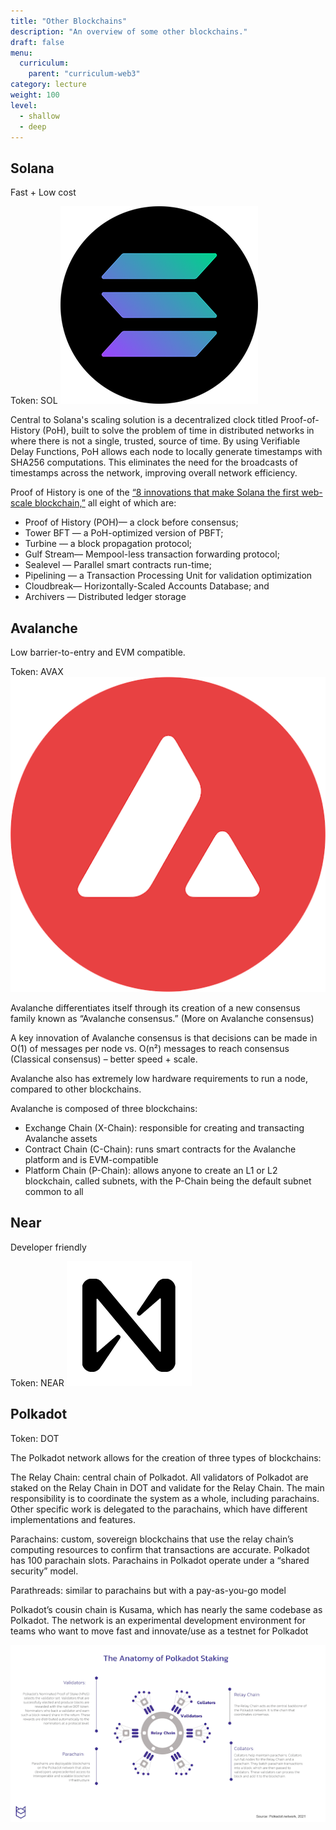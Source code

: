 ```yaml
---
title: "Other Blockchains"
description: "An overview of some other blockchains."
draft: false
menu:
  curriculum:
    parent: "curriculum-web3"
category: lecture
weight: 100
level:
  - shallow
  - deep
---
```


## Solana

Fast + Low cost

Token: SOL ![Solana](solana.png)

Central to Solana's scaling solution is a decentralized clock titled
Proof-of-History (PoH), built to solve the problem of time in distributed
networks in where there is not a single, trusted, source of time. By using
Verifiable Delay Functions, PoH allows each node to locally generate timestamps
with SHA256 computations. This eliminates the need for the broadcasts of
timestamps across the network, improving overall network efficiency.

Proof of History is one of the [“8 innovations that make Solana the first
web-scale
blockchain,”](https://medium.com/solana-labs/7-innovations-that-make-solana-the-first-web-scale-blockchain-ddc50b1defda)
all eight of which are:

- Proof of History (POH)— a clock before consensus;
- Tower BFT — a PoH-optimized version of PBFT;
- Turbine — a block propagation protocol;
- Gulf Stream— Mempool-less transaction forwarding protocol;
- Sealevel — Parallel smart contracts run-time;
- Pipelining — a Transaction Processing Unit for validation optimization
- Cloudbreak— Horizontally-Scaled Accounts Database; and
- Archivers — Distributed ledger storage

## Avalanche

Low barrier-to-entry and EVM compatible.

Token: AVAX ![Avalanche](avalanche.png)

Avalanche differentiates itself through its creation of a new consensus family
known as “Avalanche consensus.” (More on Avalanche consensus)

A key innovation of Avalanche consensus is that decisions can be made in O(1) of
messages per node vs. O(n²) messages to reach consensus (Classical consensus) –
better speed + scale.

Avalanche also has extremely low hardware requirements to run a node, compared
to other blockchains.

Avalanche is composed of three blockchains:

- Exchange Chain (X-Chain): responsible for creating and transacting Avalanche
  assets
- Contract Chain (C-Chain): runs smart contracts for the Avalanche platform and
  is EVM-compatible
- Platform Chain (P-Chain): allows anyone to create an L1 or L2 blockchain,
  called subnets, with the P-Chain being the default subnet common to all

## Near

Developer friendly

Token: NEAR ![Near](near.png)

## Polkadot

Token: DOT

The Polkadot network allows for the creation of three types of blockchains:

The Relay Chain: central chain of Polkadot. All validators of Polkadot are
staked on the Relay Chain in DOT and validate for the Relay Chain. The main
responsibility is to coordinate the system as a whole, including parachains.
Other specific work is delegated to the parachains, which have different
implementations and features.

Parachains: custom, sovereign blockchains that use the relay chain’s computing
resources to confirm that transactions are accurate. Polkadot has 100 parachain
slots. Parachains in Polkadot operate under a “shared security” model.

Parathreads: similar to parachains but with a pay-as-you-go model

Polkadot’s cousin chain is Kusama, which has nearly the same codebase as
Polkadot. The network is an experimental development environment for teams who
want to move fast and innovate/use as a testnet for Polkadot

![Polkadot anatomy](polkadot.png)
